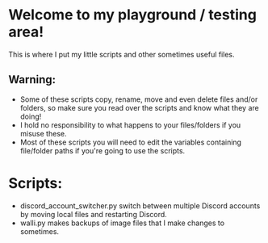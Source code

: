 # Welcome to my playground / testing area!
This is where I put my little scripts and other sometimes useful files.

## Warning:
- Some of these scripts copy, rename, move and even delete files and/or folders, so make sure you read over the scripts and know what they are doing!
- I hold no responsibility to what happens to your files/folders if you misuse these.
- Most of these scripts you will need to edit the variables containing file/folder paths if you're going to use the scripts.

# Scripts:
- discord_account_switcher.py switch between multiple Discord accounts by moving local files and restarting Discord.
- walli.py makes backups of image files that I make changes to sometimes.
